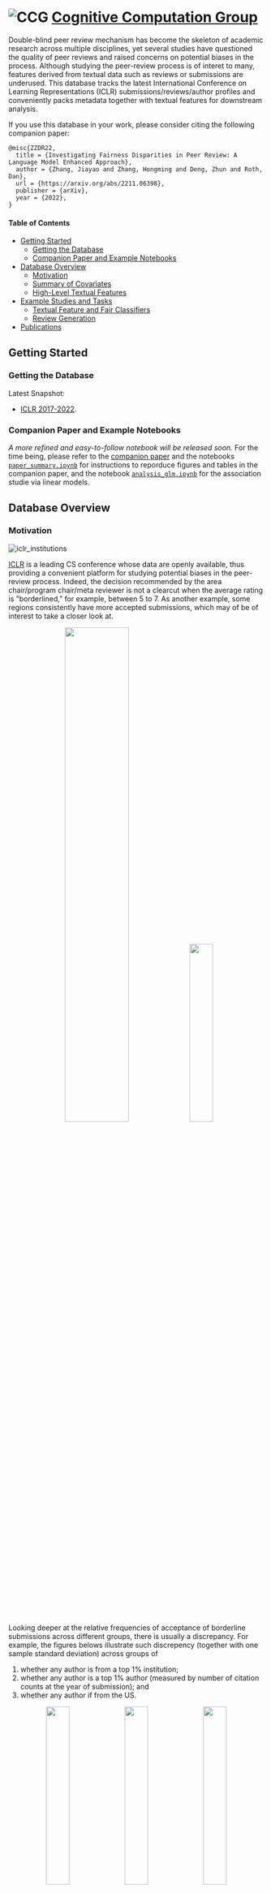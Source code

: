 # ![CCG](figs/CCGs.png) [Cognitive Computation Group](https://cogcomp.seas.upenn.edu/)

Double-blind peer review mechanism has become the skeleton of academic research across multiple disciplines, 
yet several studies have questioned the quality
of peer reviews and raised concerns on potential biases in the process.
Although studying the peer-review process is of interet to many,
features derived from textual data such as reviews or submissions
are underused.
This database tracks the latest International Conference
on Learning Representations (ICLR) submissions/reviews/author profiles
and conveniently packs metadata together with textual features for downstream analysis.

If you use this database in your work, please consider citing the following companion paper:

```
@misc{ZZDR22,
  title = {Investigating Fairness Disparities in Peer Review: A Language Model Enhanced Approach},
  author = {Zhang, Jiayao and Zhang, Hongming and Deng, Zhun and Roth, Dan},
  url = {https://arxiv.org/abs/2211.06398},
  publisher = {arXiv},
  year = {2022},
}

```


#### Table of Contents  

- [Getting Started](#getting-started)
  - [Getting the Database](#getting-the-database)
  - [Companion Paper and Example Notebooks](#companion-paper-and-example-notebooks)
- [Database Overview](#database-overview)
  - [Motivation](#motivation)
  - [Summary of Covariates](#summary-of-covariates)
  - [High-Level Textual Features](#high-level-textual-features)
- [Example Studies and Tasks](#example-studies-and-tasks)
  - [Textual Feature and Fair Classifiers](#textual-feature-and-fair-classifiers)
  - [Review Generation](#review-generation)
- [Publications](#publications)



## Getting Started


### Getting the Database

Latest Snapshot:
- [ICLR 2017-2022](https://www.dropbox.com/s/iaps6dityc18kif/cs_conf_release.db?dl=1).

### Companion Paper and Example Notebooks

*A more refined and easy-to-follow notebook will be released soon.* For the time being, please refer to
the [companion paper](https://arxiv.org/abs/2211.06398) and
the notebooks [``paper_summary.ipynb``](paper_summary.ipynb) for instructions to reporduce figures and tables in the companion paper,
and the notebook [``analysis_glm.ipynb``](analysis_glm.ipynb) for the association studie via linear models.

## Database Overview


### Motivation

![iclr_institutions](figs/accepted_institutions.png)

[ICLR](https://iclr.cc) is a leading CS conference whose data are openly available, thus providing
a convenient platform for studying potential biases in the peer-review process.
Indeed, the decision recommended by the area chair/program chair/meta reviewer
is not a clearcut when the average rating is "borderlined," for example,
between 5 to 7.  As another example, some regions consistently have
more accepted submissions, which may of be of interest to take a closer look at.

<p align="middle">
  <img src="figs/accepted_total_region.png" width="50%" />
  <img src="figs/hist_rating_decision.png" width="30%" />
</p>
Looking deeper at the relative frequencies of acceptance
of borderline submissions across different groups, there is usually a discrepancy.
For example, the figures belows illustrate such discrepency (together with one sample standard deviation) across groups of

1. whether any author is from a top 1% institution; 
2. whether any author is a top 1% author (measured by number
of citation counts at the year of submission); and
3. whether any author if from the US.

<p align="middle">
  <img src="figs/hist_rev_acc_topinst.png" width="30%" />
  <img src="figs/hist_rev_acc_topauthor.png" width="30%" />
  <img src="figs/hist_rev_acc_NA.png" width="30%" />
</p>
Although at some average rating the discrepancies between two groups seem significant (say at level 0.05),
it is possilbe that it is due to selection bias, or other confounding factors.
Towards robust studies of the potential bias, it is beneficial to obtain more
covariates, especially those from the textual data themselves such as the submissions and the review texts.


### Summary of Covariates
Below is a brief summary of the ICLR data from 2017-2022;
we exclude all withdrawn submissions. For full table of
all covariates, see the [companion paper](https://arxiv.org/abs/2211.06398).

|                             | 2017 | 2018 | 2019 | 2020  | 2021  | 2022  |
|-----------------------------|------|------|------|-------|-------|-------|
| **Submissions**                 | 490  | 911  | 1419 | 2213  | 2595  | 2670  |
| Oral                        | 15   | 23   | 24   | 48    | 53    | 54    |
| Spotlight                   | 0    | 0    | 0    | 108   | 114   | 176   |
| Poster                      | 183  | 313  | 478  | 531   | 693   | 865   |
| Workshop* | 47   | 89   | 0    | 0     | 0     | 0     |
| Reject                      | 245  | 486  | 917  | 1526  | 1735  | 1574  |
| **Author**             | 1416 | 2703 | 4286 | 6807  | 7968  | 8654  |
| Female                      | 81   | 162  | 298  | 503   | 529   | 770   |
| Male                        | 769  | 1565 | 2527 | 3951  | 3992  | 5524  |
| Non-Binary                  | 1    | 2    | 2    | 2     | 3     | 6     |
| Unspecified                 | 565  | 974  | 1458 | 2351  | 2125  | 2354  |
| **Review**                      | 1489 | 2748 | 4332 | 6721  | 10026 | 10401 |
| Response                    | 2811 | 4404 | 9504 | 11350 | 18896 | 21756 |
| Comment                     | 750  | 1002 | 1354 | 816   | 376   | 133   |

*When we perform analysis, we view papers with decision "Invited to Workshop Track"
as a rejection.

### High-Level Textual Features

We start with three higher-level textual features:
1. Review sentiment from the [RoBERTa Sentiment Model](https://huggingface.co/cardiffnlp/twitter-roberta-base-sentiment);
2. Abstract embedding from the [Specter Model](https://huggingface.co/allenai/specter); and
3. Submission sentence-level fluency from the [Parrot Paraphrase Model](https://huggingface.co/prithivida/parrot_paraphraser_on_T5).

Below we show the review rating and sentiment histogram across submissions decisions;
*t*-SNE embedding of the Specter abstract embedding from a random sample of submissions with known arXiv primary category; and
a random arXiv sample of papers from different primary categories with their average sentence-level fluency. Note
that more features can be constructed based on them. For example, we can assign topic clusters (in additional to reported keywords)
using clustering algorithms on the Specter embedding.
<p align="middle">
  <img src="https://raw.githubusercontent.com/zjiayao/iclr_database/master/figs/hist_rating_decision.png" width="30%" />
  <img src="figs/tsne_specter_arxiv.png" width="30%" />
  <img src="figs/hist_cat_complexity.png" width="30%" />
</p>

## Example Studies and Tasks

Here we outline several example studies and tasks
the ICLR Database enables.

### Textual Feature and Fair Classifiers

One interesting question is that whether the inclusion
of (high-level) textual features would make classifiers
more fair (without using any fair algorithms.
We group features into several different groups,
including (i) ``base`` (submission features, including
high-level ones); (ii) ``author`` (on top of ``base``, adding all
author featres; (iii) ``rev`` (on top of ``base``, adding non high-level
review features (ratings, confidence, etc); (iv) ``revnlp`` (on top of ``rev``,
adding sentiment of reviews); (v) ``all`` (throw all features).

Below we plot the disparity of score cdfs across sensitive groups (we use US author
as an example here, more are included in the companion paper), the largest
disparity is usually referred to as the Demographic Parity (DP, see e.g.,[Agarwal et al., 2019](https://arxiv.org/abs/1905.12843)
and [``fairlearn`` metrics guide](https://fairlearn.org/main/user_guide/assessment/)).

For this sensitive group, we note that the inclusion of review sentiments help
to reduce DP from 0.073 to 0.070. However, note that the inclusion does not always
help, as shown in the paper, it actually increase the DP for the groups based on top institutions.

<p align="middle">
  <img src="figs/dis_us_base.png" width="18%" />
  <img src="figs/dis_us_author.png" width="18%" />
  <img src="figs/dis_us_rev.png" width="18%" />
  <img src="figs/dis_us_revnlp.png" width="18%" />
  <img src="figs/dis_us_all.png" width="18%" />
</p>

### Review Generation

With the availability of [Longformer-Encoder-Decoder (LED)](https://github.com/allenai/longformer) models that
can take as inputs for a maximal of 16K tokens while most of submissions have below 12K tokens (see figure below),
we are interested in conditional generationg of reviews
on the tone of the review (positive (>7), negative (<5) or borderlined).

<p align="middle">
  <img src="figs/hist_sub_len.png" width="30%" />
</p>

We fine-tune the LED model on the submission-review pairs based on the tone of the reviews
by minimizing the [ROGUE score](https://huggingface.co/spaces/evaluate-metric/rouge).
Tabulated below are two random samples from the test set, where ``(+)`` denotes the positive-toned generation
and ``(-)`` the negative generation.
                                                                                                                                                          | | Samples |
|----------------|---------------------------------------------------------------------------------------------------------------------------------------------------------------------------------------------------------------------------------------------------------------------------------------------------------------------------------------------------------------------------------------------------------------------------------------------------------------|
| **Submission ID**  | **``49h_IkpJtaE``** |
| Review Sample  | ```In this paper, the authors introduce a novel audio-visual dereverberation approach. They propose a Visually-Informed Dereverberation of Audio (VIDA) model for dereverberation. The authors also create synthetic/simulated datasets and real-world data for experimentation. Finally, they show the impact of the proposed VIDA model on several speech tasks including, recognition, enhancement, and speaker verification. The results are encouraging. The main contribution of this work is the use of visual information as an auxiliary input for dereverberation. \n\n\n\n\nWhile authors suggest visual information is helpful, it isn\'t reflected in the results...``` |
| LED Output (+) | ```This paper proposes a new task of dereverberating speech from audio-visual observations. The goal is to learn to dereverberate speech from audio-visual observations. The task is to learn to dereverberate speech from audio-visual observations. The task is to learn to dereverberate speech from audio-visual observations. The visual environment surrounding a human speaker reveals important cues about the room geometry, materials, and speaker location, all of which influence the precise reverberation effects in the audio stream. The task is to learn to dereverberate speech from audio-visual observations. The task is to learn to dereverberate speech from audio-visual observations. The task is to learn to dereverberate speech from audio-visual observations...``` |
| LED Output (-) | ```This paper proposes a method to learn to dereverberate speech from audio-visual observations. The idea is to learn to dereverberate speech from audio-visual observations. The paper is well written and easy to follow. However, I have several concerns about the paper:\n\n1. The proposed method is not novel. The proposed method is based on the UNet encoder-decoder architecture. The UNet encoder is based on the UNet encoder architecture. The UNet encoder is based on the UNet encoder architecture. The UNet encoder is based on the UNet encoder architecture. The UNet encoder is based on the UNet encoder architecture...``` |
| **Submission ID**  | **``49h_IkpJtaE``** |
| Review Sample  | ```The paper mainly investigates the effect of permutation in the class label assignment in the tasks for the MAML algorithm. First, the authors show that MAML requires a higher number of inner loop updates than what is commonly used. Then, they show that MAML is sensible to the permutation of the class labels in the tasks and experimented with diverse methods to alleviate this problem. Finally, they proposed Unicorn-MAML, a modification of the MAML algorithm that learns a single weight vector for the classifier layer, to make the model permutation invariant. They show through experiments on two different datasets (mini-ImageNet and tiered-ImageNet) that it achieves or outperforms state-of-the-art performance...``` |
| LED Output (+) | ```Summary:\n\nThe paper proposes a new model-agnostic meta-learning algorithm that is permutation-invariant in both the meta-training and meta-testing phases. The main idea is to meta-train only a single vector w, and use the learned initialization to initialize the linear classifiers. The inner loop optimization is done in the inner loop. The inner loop optimization is done in the inner loop...``` |
| LED Output (-) | ```This paper studies the problem of model-agnostic meta-learning (MAML) in few-shot learning. The main idea is to learn the initialization of an N-way classifier, which is the initialization of an N-way classifier, and then use the learned initialization to initialize the N linear classifiers. Experiments on MiniImageNet and TieredImageNet demonstrate the effectiveness of the proposed method.\n\nThe paper is well-written and easy to follow. However, I have some concerns about the novelty of the proposed method.\n\n1. The main idea of the paper is to learn the initialization of an N-way classifier, which is the initialization of an N-way classifier. However, the initialization of an N-way classifier is the initialization of an N-way classifier, which is the initialization of an N-way classifier. The initialization of an N-way classifier is the initialization of an N-way classifier...``` |

It is clear that there are several challenges. For example, reviews needs to contain summaries as well as *opinions*, which is hard to evaluate (even for humans, how to evaluate the novelty, say, of a paper?). In the generated samples above, we see that the summarization is usually done, whereas
there are signs of opinions (e.g., in the first sample, ``The proposed method is not novel``.) Furthermore, there are several consistency issues, for example, in the negative output of the first sample, a complement (``The proposed method is not novel.``) is followed by a concern (``However, I have several concerns about the paper.``). As such, there are lots of rooms for improvement on this task and the ICLR Database may be a good corpus for baselining review generation tasks.



## Publications

**2022**

- [Investigating Fairness Disparities in Peer Review: A Language Model Enhanced Approach](https://arxiv.org/abs/2211.06398)
